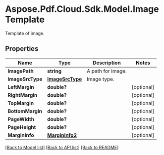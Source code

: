 ﻿# Aspose.Pdf.Cloud.Sdk.Model.ImageTemplate
Template of image.

## Properties

Name | Type | Description | Notes
------------ | ------------- | ------------- | -------------
**ImagePath** | **string** | A path for image. | 
**ImageSrcType** | [**ImageSrcType**](ImageSrcType.md) | Image type. | 
**LeftMargin** | **double?** |  | [optional] 
**RightMargin** | **double?** |  | [optional] 
**TopMargin** | **double?** |  | [optional] 
**BottomMargin** | **double?** |  | [optional] 
**PageWidth** | **double?** |  | [optional] 
**PageHeight** | **double?** |  | [optional] 
**MarginInfo** | [**MarginInfo2**](MarginInfo2.md) |  | [optional] 

[[Back to Model list]](../README.md#documentation-for-models) [[Back to API list]](../README.md#documentation-for-api-endpoints) [[Back to README]](../README.md)

